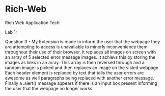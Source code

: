 # Rich-Web
Rich Web Application Tech


Lab 1:

Question 3 - My Extension is made to inform the user that the webpage they are attempting to access is 
             unavailable to minorly inconvenience them throughout their use of their browser. It replaces all images on 
             screen with an array of 5 selected error message images. It achievs this by storing the images as links in an array.
             This array is then reversed through and a random image is picked and then replaces an image on the visted webpage.
             Each header element is replaced by text that tells the user errors are awesome as well paragraphs being replaced with another error message.
             Finally a .alert() message appears if there is an input box present informing the user that the webpage no longer works.
             
